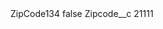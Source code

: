 <?xml version="1.0" encoding="UTF-8"?>
<CustomMetadata xmlns="http://soap.sforce.com/2006/04/metadata" xmlns:xsi="http://www.w3.org/2001/XMLSchema-instance" xmlns:xsd="http://www.w3.org/2001/XMLSchema">
    <label>ZipCode134</label>
    <protected>false</protected>
    <values>
        <field>Zipcode__c</field>
        <value xsi:type="xsd:string">21111</value>
    </values>
</CustomMetadata>
